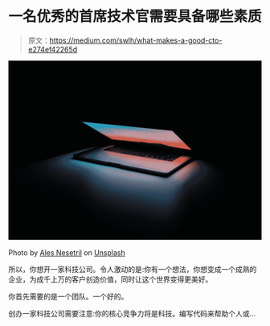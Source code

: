 # 一名优秀的首席技术官需要具备哪些素质

> 原文：<https://medium.com/swlh/what-makes-a-good-cto-e274ef42265d>

![](img/95b1dc2c1460d458cfd8746990d7d0eb.png)

Photo by [Ales Nesetril](https://unsplash.com/@alesnesetril?utm_source=medium&utm_medium=referral) on [Unsplash](https://unsplash.com?utm_source=medium&utm_medium=referral)

所以，你想开一家科技公司。令人激动的是:你有一个想法，你想变成一个成熟的企业，为成千上万的客户创造价值，同时让这个世界变得更美好。

你首先需要的是一个团队。一个好的。

创办一家科技公司需要注意:你的核心竞争力将是科技。编写代码来帮助个人或…
